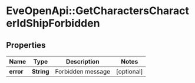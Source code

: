 # EveOpenApi::GetCharactersCharacterIdShipForbidden

## Properties
Name | Type | Description | Notes
------------ | ------------- | ------------- | -------------
**error** | **String** | Forbidden message | [optional] 


